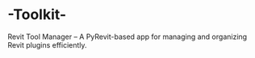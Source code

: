 # -Toolkit-
Revit Tool Manager – A PyRevit-based app for managing and organizing Revit plugins efficiently.
